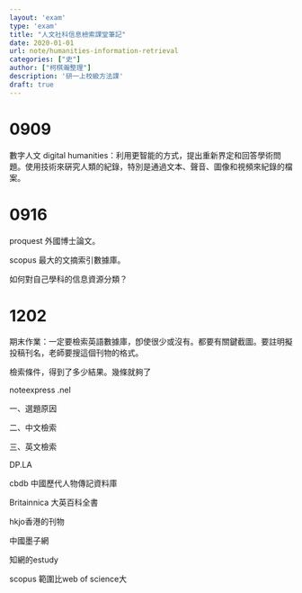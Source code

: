 ```yaml
---
layout: 'exam'
type: 'exam'
title: "人文社科信息檢索課堂筆記"
date: 2020-01-01
url: note/humanities-information-retrieval
categories: ["史"]
author: ["柯棋瀚整理"]
description: '研一上校級方法課'
draft: true
---
```


# 0909

數字人文 digital humanities：利用更智能的方式，提出重新界定和回答學術問題。使用技術來硏究人類的紀錄，特別是通過文本、聲音、圖像和視頻來紀錄的檔案。

# 0916

proquest 外國博士論文。

scopus 最大的文摘索引數據庫。

如何對自己學科的信息資源分類？

# 1202

期末作業：一定要檢索英語數據庫，卽使很少或沒有。都要有關鍵截圖。要註明擬投稿刊名，老師要搜這個刊物的格式。

檢索條件，得到了多少結果。幾條就夠了

noteexpress .nel

一、選題原因

二、中文檢索

三、英文檢索



DP.LA

cbdb 中國歷代人物傳記資料庫

Britainnica 大英百科全書

hkjo香港的刊物

中國墨子網

知網的estudy

scopus 範圍比web of science大

